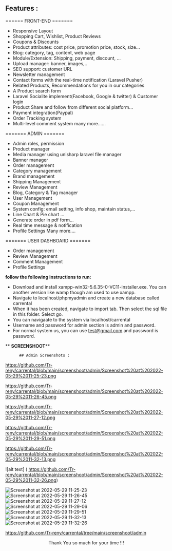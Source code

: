 ## Features :

====== FRONT-END =======

- Responsive Layout
- Shopping Cart, Wishlist, Product Reviews
- Coupons & Discounts
- Product attributes: cost price, promotion price, stock, size...
- Blog: category, tag, content, web page 
- Module/Extension: Shipping, payment, discount, ...
- Upload manager: banner, images,..
- SEO support: customer URL
- Newsletter management
- Contact forms with the real-time notification (Laravel Pusher)
- Related Products, Recommendations for you in our categories
- A Product search form
- Laravel Socialite implement(Facebook, Google & twitter) & Customer login
- Product Share and follow from different social platform...
- Payment integration(Paypal)
- Order Tracking system
- Multi-level comment system
many more......

======= ADMIN =======

- Admin roles, permission
- Product manager
- Media manager using unisharp laravel file manager
- Banner manager
- Order management
- Category management
- Brand management
- Shipping Management
- Review Management
- Blog, Category & Tag manager
- User Management
- Coupon Management
- System config: email setting, info shop, maintain status,...
- Line Chart & Pie chart ...
- Generate order in pdf form...
- Real time message & notification
- Profile Settings
Many more....


======= USER DASHBOARD =======


- Order management
- Review Management
- Comment Management
- Profile Settings



**follow the following instructions to run:**

- Download and install xampp-win32-5.6.35-0-VC11-installer.exe. You can another version like wamp though am used to use xampp.
- Navigate to localhost/phpmyadmin and create a new database called carrental
- When it has been created, navigate to import tab. Then select the sql file in this folder. Select go. 
- You can navigaate to the system via localhost/carrental
- Username and password for admin section is admin and password.
- For normal system us, you can use test@gmail.com and password is password.


**
                                        **SCREENSHOOT****
                                        
          ## Admin Screenshots : 
          
  https://github.com/Tr-reny/carrental/blob/main/screenshoot/admin/Screenshot%20at%202022-05-29%2011-25-23.png
  
  
  
  https://github.com/Tr-reny/carrental/blob/main/screenshoot/admin/Screenshot%20at%202022-05-29%2011-26-45.png
  
  
  
  https://github.com/Tr-reny/carrental/blob/main/screenshoot/admin/Screenshot%20at%202022-05-29%2011-27-12.png
  
  
  
  https://github.com/Tr-reny/carrental/blob/main/screenshoot/admin/Screenshot%20at%202022-05-29%2011-29-51.png
  
  
  
  https://github.com/Tr-reny/carrental/blob/main/screenshoot/admin/Screenshot%20at%202022-05-29%2011-32-13.png
  
  
  
 ![alt text] ( https://github.com/Tr-reny/carrental/blob/main/screenshoot/admin/Screenshot%20at%202022-05-29%2011-32-26.png)
 
 
 
 
 ![Screenshot at 2022-05-29 11-25-23](https://user-images.githubusercontent.com/57016982/170866509-0a2af66e-b34e-4a8a-9f9b-7ae4522c1a69.png)
![Screenshot at 2022-05-29 11-26-45](https://user-images.githubusercontent.com/57016982/170866511-652af442-f471-4338-b9fc-89f122fd9763.png)
![Screenshot at 2022-05-29 11-27-12](https://user-images.githubusercontent.com/57016982/170866514-1f60326e-725b-42e7-afc6-9be98eac715a.png)
![Screenshot at 2022-05-29 11-29-06](https://user-images.githubusercontent.com/57016982/170866517-3acfa93f-17e6-4efe-9606-92282c4ab471.png)
![Screenshot at 2022-05-29 11-29-51](https://user-images.githubusercontent.com/57016982/170866519-7814c393-139b-4a4b-8130-540bba126072.png)
![Screenshot at 2022-05-29 11-32-13](https://user-images.githubusercontent.com/57016982/170866521-4d9c2f2d-6a6f-4369-8f95-dd118335f607.png)
![Screenshot at 2022-05-29 11-32-26](https://user-images.githubusercontent.com/57016982/170866522-741706c8-4d49-457a-a05b-a20e08bc5b1c.png)

  
  
  
  https://github.com/Tr-reny/carrental/tree/main/screenshoot/admin
          
           
           
<p style="text-align:center">Thank You so much for your time !!!
